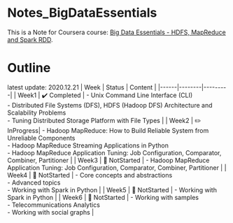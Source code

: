 # Notes_BigDataEssentials
This is a Note for Coursera course: [Big Data Essentials - HDFS, MapReduce and Spark RDD](https://www.coursera.org/learn/big-data-essentials/home/welcome).


# Outline
latest update: 2020.12.21
| Week | Status | Content |
|------|--------|---------|
| Week1 | :heavy_check_mark: Completed | - Unix Command Line Interface (CLI) <br> - Distributed File Systems (DFS), HDFS (Hadoop DFS) Architecture and Scalability Problems <br> - Tuning Distributed Storage Platform with File Types | 
| Week2 | :pencil2: InProgress| - Hadoop MapReduce: How to Build Reliable System from Unreliable Components <br> - Hadoop MapReduce Streaming Applications in Python <br> - Hadoop MapReduce Application Tuning: Job Configuration, Comparator, Combiner, Partitioner | 
| Week3 | :pushpin: NotStarted | - Hadoop MapReduce Application Tuning: Job Configuration, Comparator, Combiner, Partitioner |
| Week4 | :pushpin: NotStarted | - Core concepts and abstractions <br> - Advanced topics <br> - Working with Spark in Python |
| Week5 | :pushpin: NotStarted | - Working with Spark in Python |
| Week6 | :pushpin: NotStarted | - Working with samples <br> - Telecommunications Analytics <br> - Working with social graphs |
